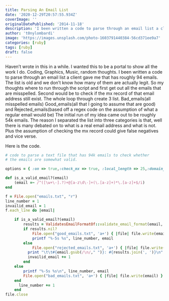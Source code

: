 ```yaml
---
title: Parsing An Email List
date: '2020-12-29T20:57:55.934Z'
coverImage: ''
originalDatePublished: '2014-11-18'
description: 'I been written a code to parse through an email list a client gave me that has roughly 94 emails.'
author: 't0nylombardi'
image: 'https://images.unsplash.com/photo-1603791440384-56cd371ee9a7'
categories: [ruby]
tags: [ruby]
draft: false
---
```


Haven’t wrote in this in a while. I wanted this to be a portal to show all the work I do. Coding, Graphics, Music, random thoughts. I been written a code to parse through an email list a client gave me that has roughly 94 emails. The list is old and we don’t know how many of them are actually legit. So my thoughts where to run through the script and first get out all the emails that are misspelled. Second would be to check if the mx record of that email address still exist. The whole loop through create 3 list. Bad_emails(all misspelled emails) Good_emails(all that I going to assume that are good) and Rejected_emails(based off a regex code on the assumption of what a regular email would be) The initial run of my idea came out to be roughly 54k emails. The reason I separated the list into three categories is that, well there is many debated on to what is a real email address and what is not. Plus the assumption of checking the mx record could give false negatives and vice verse.

Here is the code.

```ruby
# code to parse a text file that has 94k emails to check whether
# the emails are somewhat valid.

options = { :on => true,:check_mx => true, :local_length => 25,:domain_length => 10 }

def is_a_valid_email?(email)
    (email =~ /^([\w+\-].?)+@[a-z\d\-]+(\.[a-z]+)*\.[a-z]+$/i)
end

f = File.open("emails.txt", "r")
line_number = 1
invailid_email = 1
f.each_line do |email|

    if is_a_valid_email?(email)
        results = ValidatesEmailFormatOf::validate_email_format(email, options)
        if results.nil?
            File.open("good_emails.txt", 'a+') { |file| file.write(email) }
            printf "%-5s %s", line_number, email
        else
            File.open("rejected_emails.txt", 'a+') { |file| file.write(email) }
          print "\t\t#{email.gsub(/\n/," ")}: #{results.join(', ')}\n"
          invailid_email += 1
        end
    else
        printf "%-5s %s\n", line_number, email
        File.open("bad_emails.txt", 'a+') { |file| file.write(email) }
    end
      line_number += 1
    end
file.close
```
